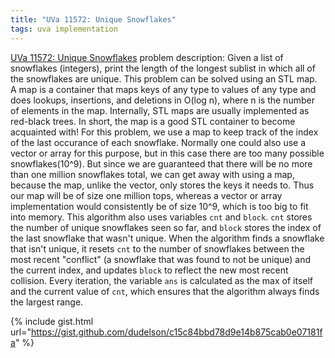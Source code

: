 ```yaml
---
title: "UVa 11572: Unique Snowflakes"
tags: uva implementation
---
```

[UVa 11572: Unique Snowflakes](https://uva.onlinejudge.org/index.php?option=com_onlinejudge&Itemid=8&category=24&page=show_problem&problem=2619) problem description: Given a list of snowflakes (integers), print the length of the longest sublist in which all of the snowflakes are unique. <!--more--> This problem can be solved using an STL map. A map is a container that maps keys of any type to values of any type and does lookups, insertions, and deletions in O(log n), where n is the number of elements in the map. Internally, STL maps are usually implemented as red-black trees. In short, the map is a good STL container to become acquainted with! For this problem, we use a map to keep track of the index of the last occurance of each snowflake. Normally one could also use a vector or array for this purpose, but in this case there are too many possible snowflakes(10^9). But since we are guaranteed that there will be no more than one million snowflakes total, we can get away with using a map, because the map, unlike the vector, only stores the keys it needs to. Thus our map will be of size one million tops, whereas a vector or array implementation would consistently be of size 10^9, which is too big to fit into memory. This algorithm also uses variables `cnt` and `block`. `cnt` stores the number of unique snowflakes seen so far, and `block` stores the index of the last snowflake that wasn't unique. When the algorithm finds a snowflake that isn't unique, it resets `cnt` to the number of snowflakes between the most recent "conflict" (a snowflake that was found to not be unique) and the current index, and updates `block` to reflect the new most recent collision. Every iteration, the variable `ans` is calculated as the max of itself and the current value of `cnt`, which ensures that the algorithm always finds the largest range.

{% include gist.html url="https://gist.github.com/dudelson/c15c84bbd78d9e14b875cab0e07181fa" %}
